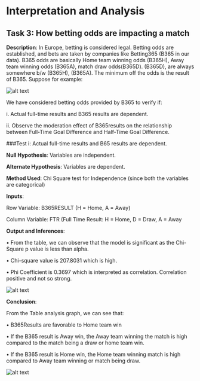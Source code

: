# Interpretation and Analysis

## Task 3: How betting odds are impacting a match    

**Description**: In Europe, betting is considered legal. Betting odds are established, and bets are taken by companies like Betting365 (B365 in our data). B365 odds are basically Home team winning odds (B365H), Away team winning odds (B365A), match draw odds(B365D). (B365D), are always somewhere b/w (B365H), (B365A). The minimum off the odds is the result of B365. Suppose for example:

![alt text](https://github.com/mullapudirajaprashanth/Statistical-Analysis-EPL-data/blob/master/Output%20Images/Task5-Img1.PNG)

We have considered betting odds provided by B365 to verify if:

i.	Actual full-time results and B365 results are dependent. 

ii.	Observe the moderation effect of B365results on the relationship between Full-Time Goal Difference and Half-Time Goal Difference. 

###Test i: Actual full-time results and B65 results are dependent. 

**Null Hypothesis**: Variables are independent.  

**Alternate Hypothesis**: Variables are dependent. 


**Method Used**: Chi Square test for Independence (since both the variables are categorical)

**Inputs**: 

 Row Variable:  B365RESULT (H = Home, A = Away)
  
 Column Variable: FTR (Full Time Result: H = Home, D = Draw, A = Away


**Output and Inferences**:

•	From the table, we can observe that the model is significant as the Chi-Square p value is less than alpha. 

•	Chi-square value is 207.8031 which is high.

•	Phi Coefficient is 0.3697 which is interpreted as correlation. Correlation positive and not so strong. 

![alt text](https://github.com/mullapudirajaprashanth/Statistical-Analysis-EPL-data/blob/master/Output%20Images/Task5-Img2.png)


**Conclusion**:

From the Table analysis graph, we can see that:

•	B365Results are favorable to Home team win

•	If the B365 result is Away win, the Away team winning the match is high compared to the match being a draw or home team win. 

•	If the B365 result is Home win, the Home team winning match is high compared to Away team winning or match being draw. 

![alt text](https://github.com/mullapudirajaprashanth/Statistical-Analysis-EPL-data/blob/master/Output%20Images/Task5-Img3.png)
